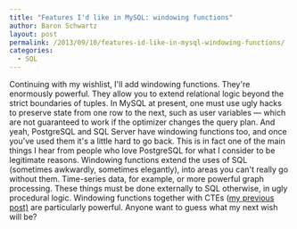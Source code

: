 ```yaml
---
title: "Features I'd like in MySQL: windowing functions"
author: Baron Schwartz
layout: post
permalink: /2013/09/10/features-id-like-in-mysql-windowing-functions/
categories:
  - SQL
---
```

Continuing with my wishlist, I'll add windowing functions. They're enormously powerful. They allow you to extend relational logic beyond the strict boundaries of tuples. In MySQL at present, one must use ugly hacks to preserve state from one row to the next, such as user variables &#8212; which are not guaranteed to work if the optimizer changes the query plan. 
And yeah, PostgreSQL and SQL Server have windowing functions too, and once you've used them it's a little hard to go back. This is in fact one of the main things I hear from people who love PostgreSQL for what I consider to be legitimate reasons. 
Windowing functions extend the uses of SQL (sometimes awkwardly, sometimes elegantly), into areas you can't really go without them. Time-series data, for example, or more powerful graph processing. These things must be done externally to SQL otherwise, in ugly procedural logic. 
Windowing functions together with CTEs ([my previous post)][1] are particularly powerful. 
Anyone want to guess what my next wish will be?

 [1]: http://www.xaprb.com/blog/2013/09/09/features-id-like-to-see-in-mysql-ctes/ "Features I’d like to see in MySQL: CTEs"
